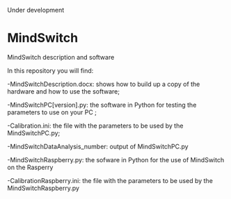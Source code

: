 Under development

# MindSwitch
MindSwitch description and software

In this repository you will find:

-MindSwitchDescription.docx: shows how to build up a copy of the hardware and how to use the software;

-MindSwitchPC[version].py: the software in Python for testing the parameters to use on your PC ;

-Calibration.ini: the file with the parameters to be used by the MindSwitchPC.py;

-MindSwitchDataAnalysis_number: output of MindSwitchPC.py 

-MindSwitchRaspberry.py: the sofware in Python for the use of MindSwitch on the Rasperry

-CalibrationRaspberry.ini: the file with the parameters to be used by the MindSwitchRaspberry.py


